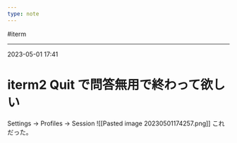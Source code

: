 ```yaml
---
type: note
---
```


#iterm

---
2023-05-01  17:41

# iterm2 Quit で問答無用で終わって欲しい

Settings -> Profiles -> Session 
![[Pasted image 20230501174257.png]]
これだった。
